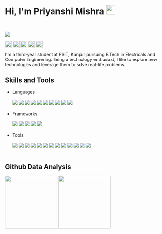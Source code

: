
<!--
**priyanshi-497/priyanshi-497** is a ✨ _special_ ✨ repository because its `README.md` (this file) appears on your GitHub profile.

Here are some ideas to get you started:

- 🔭 I’m currently working on Blockchain.
- 🌱 I’m currently learning Cloud platform.
- 👯 I’m looking to collaborate on blockchain.
- 🤔 I’m looking for help with ...
- 💬 Ask me about ...
- 📫 How to reach me: ...
- 😄 Pronouns: ...
- ⚡ Fun fact: ...
-->
 
<!-- <img align="right" width="120" src="./assets/icon.png"> -->

<h1>Hi, I'm Priyanshi Mishra <img width="30px" src="./assets/hand.gif"></h1><br>

 ![](https://komarev.com/ghpvc/?username=priyanshi-497&color=blue)
<br>

<a href="#"> <img align="left" alt="Robin B LinkedIn" width="22px" src="https://cdn.jsdelivr.net/npm/simple-icons@v3/icons/linkedin.svg"/></a> 
<a href="https://github.com/priyanshi-497"> <img align="left" alt="Robin B Github" width="22px" src="https://cdn.jsdelivr.net/npm/simple-icons@v3/icons/github.svg"/></a>
<a href="#"> <img align="left" alt="Robin B Instagram" width="22px" src="https://cdn.jsdelivr.net/npm/simple-icons@v3/icons/instagram.svg"/></a>
<a href="#"> <img align="left" alt="Robin B Twitter" width="22px" src="https://cdn.jsdelivr.net/npm/simple-icons@v3/icons/twitter.svg"/></a>
<a href="#"> <img align="left" alt="Robin B Stack Overflow" width="22px" src="https://cdn.jsdelivr.net/npm/simple-icons@v3/icons/stackoverflow.svg"/></a>

<br/>
<br/>
I'm a third-year student at PSIT, Kanpur pursuing B.Tech in Electricals and Computer Engineering. Being a technology enthusiast, I like to explore new technologies and leverage them to solve real-life problems. 
 <br/>
 
## Skills and Tools


<ul>
<li>Languages</li>
</br>
<!-- <img src="https://img.shields.io/badge/PHP-777BB4?style=flat&logo=php&logoColor=white"> -->
<img src="https://img.shields.io/badge/HTML-E34F26?style=flat&logo=html5&logoColor=white">
<img src="https://img.shields.io/badge/CSS-1572B6?style=flat&logo=css3&logoColor=white">
<img src="https://img.shields.io/badge/JavaScript-F7DF1E?style=flat&logo=javascript&logoColor=white">
<img src="https://img.shields.io/badge/Python-3776AB?style=flat&logo=python&logoColor=white">
<img src="https://img.shields.io/badge/Markdown-000000?style=flat&logo=markdown&logoColor=white">
<img src="https://img.shields.io/badge/NodeJS-339933?style=flat&logo=node.js&logoColor=white">
<img src="https://img.shields.io/badge/Json-000000?style=flat&logo=json&logoColor=white">
<img src="https://img.shields.io/badge/Java-007396?style=flat&logo=java&logoColor=white">
<img src="https://img.shields.io/badge/Dart-white?style=flat&logo=dart&logoColor=blue">
<img src="https://img.shields.io/badge/C lang-A8B9CC?style=flat&logo=c&logoColor=white">
</br>
</br>
<li>Frameworks</li>
</br>
<img src="https://img.shields.io/badge/Bootstrap-563D7C?style=flat&logo=bootstrap&logoColor=white"> 
<img src="https://img.shields.io/badge/React-61DAFB?style=flat&logo=react&logoColor=white"> 
<img src="https://img.shields.io/badge/GraphQL-E10098?style=flat&logo=graphql&logoColor=white">
<img src="https://img.shields.io/badge/JQuery-0769AD?style=flat&logo=jquery&logoColor=white"> 
<img src="https://img.shields.io/badge/Flutter-white?style=flat&logo=flutter&logoColor=blue"> 
</br>
</br>
<li>Tools</li>
</br>
<img src="https://img.shields.io/badge/Visual Studio Code-007ACC?style=flat&logo=visual-studio-code&logoColor=white"> 
<img src="https://img.shields.io/badge/Android Studio-white?style=flat&logo=android-studio&logoColor=brightgreen">
<img src="https://img.shields.io/badge/Photoshop-31A8FF?style=flat&logo=adobe-photoshop&logoColor=white">
<img src="https://img.shields.io/badge/Adobe XD-FF26BE?style=flat&logo=adobe-xd&logoColor=white">
<img src="https://img.shields.io/badge/Burp Suite-orange?style=flat&logo=burp-suite&logoColor=orange">
<img src="https://img.shields.io/badge/Linux Debian-A81D33?style=flat&logo=debian&logoColor=white">
<img src="https://img.shields.io/badge/Eclipse IDE-2C2255?style=flat&logo=eclipse-ide&logoColor=white">
<img src="https://img.shields.io/badge/Git-F05032?style=flat&logo=git&logoColor=white">   
<img src="https://img.shields.io/badge/MySQL-4479A1?style=flat&logo=mysql&logoColor=white">  
<img src="https://img.shields.io/badge/SQLite-003B57?style=flat&logo=sqlite&logoColor=white"> 
<img src="https://img.shields.io/badge/Yarn-2C8EBB?style=flat&logo=yarn&logoColor=white">
<img src="https://img.shields.io/badge/NPM-CB3837?style=flat&logo=npm&logoColor=white"> 
<img src="https://img.shields.io/badge/IDA Freeware-green?style=flat&logo=ida-freeware&logoColor=white"> 

</br>
</br>
</ul>
  
## Github Data Analysis

<a href="https://github.com/priyanshi-497">
  <img height="170em" src="https://github-readme-stats.vercel.app/api?username=priyanshi-497&show_icons=true&count_private=true" />
  <img height="170em" src="https://github-readme-stats.vercel.app/api/top-langs/?username=priyanshi-497&layout=compact" />
</a>

</br>

